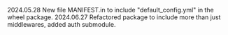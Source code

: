 2024.05.28 New file MANIFEST.in to include "default_config.yml" in the wheel package.
2024.06.27 Refactored package to include more than just middlewares, added auth submodule.
